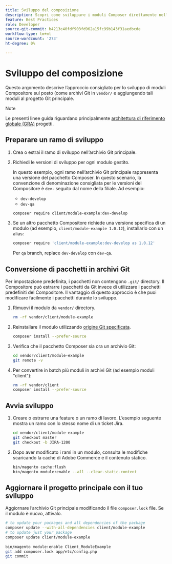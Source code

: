 ```yaml
---
title: Sviluppo del composizione
description: Scopri come sviluppare i moduli Composer direttamente nella directory "vendor/".
feature: Best Practices
role: Developer
source-git-commit: b4213c40fdf903fd962a15fc99b143f31aedbcde
workflow-type: tm+mt
source-wordcount: '273'
ht-degree: 0%

---
```



# Sviluppo del composizione

Questo argomento descrive l’approccio consigliato per lo sviluppo di moduli Compositore sul posto (come archivi Git in `vendor/` e aggiungendo tali moduli al progetto Git principale.

>[!NOTE]
>
>Le presenti linee guida riguardano principalmente [architettura di riferimento globale (GRA)](../overview.md) progetti.

## Preparare un ramo di sviluppo

1. Crea o estrai il ramo di sviluppo nell’archivio Git principale.
1. Richiedi le versioni di sviluppo per ogni modulo gestito.

   In questo esempio, ogni ramo nell’archivio Git principale rappresenta una versione del pacchetto Composer. In questo scenario, la convenzione di denominazione consigliata per le versioni del Compositore è `dev-` seguito dal nome della filiale. Ad esempio:

   - `dev-develop`
   - `dev-qa`

   ```bash
   composer require client/module-example:dev-develop
   ```

1. Se un altro pacchetto Compositore richiede una versione specifica di un modulo (ad esempio, `client/module-example 1.0.12`), installarlo con un alias:

   ```bash
   composer require 'client/module-example:dev-develop as 1.0.12'
   ```

   Per `qa` branch, replace `dev-develop` con `dev-qa`.

## Conversione di pacchetti in archivi Git

Per impostazione predefinita, i pacchetti non contengono `.git/` directory. Il Compositore può estrarre i pacchetti da Git invece di utilizzare i pacchetti predefiniti del Compositore. Il vantaggio di questo approccio è che puoi modificare facilmente i pacchetti durante lo sviluppo.

1. Rimuovi il modulo da `vendor/` directory.

   ```bash
   rm -rf vendor/client/module-example
   ```

1. Reinstallare il modulo utilizzando [origine Git specificata](#prepare-a-development-branch).

   ```bash
   composer install --prefer-source
   ```

1. Verifica che il pacchetto Composer sia ora un archivio Git:

   ```bash
   cd vendor/client/module-example
   git remote -v
   ```

1. Per convertire in batch più moduli in archivi Git (ad esempio moduli &quot;client&quot;):

   ```bash
   rm -rf vendor/client
   composer install --prefer-source
   ```

## Avvia sviluppo

1. Creare o estrarre una feature o un ramo di lavoro. L’esempio seguente mostra un ramo con lo stesso nome di un ticket Jira.

   ```bash
   cd vendor/client/module-example
   git checkout master
   git checkout -b JIRA-1200
   ```

1. Dopo aver modificato i rami in un modulo, consulta le modifiche scaricando la cache di Adobe Commerce e il contenuto statico.

   ```bash
   bin/magento cache:flush
   bin/magento module:enable --all --clear-static-content
   ```

## Aggiornare il progetto principale con il tuo sviluppo

Aggiornare l’archivio Git principale modificando il file `composer.lock` file. Se il modulo è nuovo, attivalo.

```bash
# to update your packages and all dependencies of the package
composer update --with-all-dependencies client/module-example
# to update just your package
composer update client/module-example
 
bin/magento module:enable Client_ModuleExample
git add composer.lock app/etc/config.php
git commit
```
